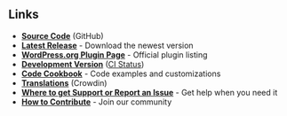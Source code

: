 ## Links

- **[Source Code](https://github.com/wp-document-revisions/wp-document-revisions/)** (GitHub)
- **[Latest Release](https://github.com/wp-document-revisions/wp-document-revisions/releases/latest)** - Download the newest version
- **[WordPress.org Plugin Page](https://wordpress.org/plugins/wp-document-revisions/)** - Official plugin listing
- **[Development Version](https://github.com/wp-document-revisions/wp-document-revisions/tree/develop)** ([CI Status](https://github.com/wp-document-revisions/wp-document-revisions/actions/workflows/ci.yml))
- **[Code Cookbook](https://github.com/wp-document-revisions/wp-document-revisions-Code-Cookbook)** - Code examples and customizations
- **[Translations](https://crowdin.com/project/wordpress-document-revisions)** (Crowdin)
- **[Where to get Support or Report an Issue](./SUPPORT.md)** - Get help when you need it
- **[How to Contribute](./CONTRIBUTING.md)** - Join our community

